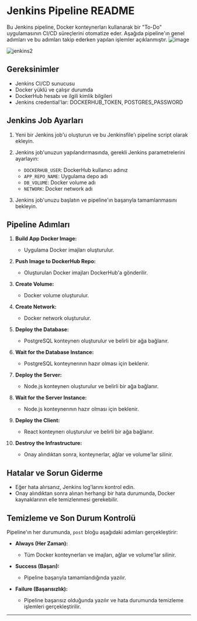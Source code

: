 # Jenkins Pipeline README

Bu Jenkins pipeline, Docker konteynerları kullanarak bir "To-Do" uygulamasının CI/CD süreçlerini otomatize eder. Aşağıda pipeline'ın genel adımları ve bu adımları takip ederken yapılan işlemler açıklanmıştır.
![image](https://github.com/foriinji/My-PERN-DevOps-Projects/assets/154231505/036d26d5-4280-4290-b035-c0f6b74859b5)

![jenkins2](https://github.com/cloudnice/jenkins-deneme/assets/154231505/f9be3be1-1e4a-4b75-9625-5ce48d1ad89d)


## Gereksinimler

- Jenkins CI/CD sunucusu
- Docker yüklü ve çalışır durumda
- DockerHub hesabı ve ilgili kimlik bilgileri
- Jenkins credential'lar: DOCKERHUB_TOKEN, POSTGRES_PASSWORD

## Jenkins Job Ayarları

1. Yeni bir Jenkins job'u oluşturun ve bu Jenkinsfile'ı pipeline script olarak ekleyin.

2. Jenkins job'unuzun yapılandırmasında, gerekli Jenkins parametrelerini ayarlayın:
   - `DOCKERHUB_USER`: DockerHub kullanıcı adınız
   - `APP_REPO_NAME`: Uygulama depo adı
   - `DB_VOLUME`: Docker volume adı
   - `NETWORK`: Docker network adı

3. Jenkins job'unuzu başlatın ve pipeline'ın başarıyla tamamlanmasını bekleyin.

## Pipeline Adımları

1. **Build App Docker Image:**
   - Uygulama Docker imajları oluşturulur.

2. **Push Image to DockerHub Repo:**
   - Oluşturulan Docker imajları DockerHub'a gönderilir.

3. **Create Volume:**
   - Docker volume oluşturulur.

4. **Create Network:**
   - Docker network oluşturulur.

5. **Deploy the Database:**
   - PostgreSQL konteynerı oluşturulur ve belirli bir ağa bağlanır.

6. **Wait for the Database Instance:**
   - PostgreSQL konteynerının hazır olması için beklenir.

7. **Deploy the Server:**
   - Node.js konteynerı oluşturulur ve belirli bir ağa bağlanır.

8. **Wait for the Server Instance:**
   - Node.js konteynerının hazır olması için beklenir.

9. **Deploy the Client:**
   - React konteynerı oluşturulur ve belirli bir ağa bağlanır.

10. **Destroy the Infrastructure:**
    - Onay alındıktan sonra, konteynerlar, ağlar ve volume'lar silinir.

## Hatalar ve Sorun Giderme

- Eğer hata alırsanız, Jenkins log'larını kontrol edin.
- Onay alındıktan sonra alınan herhangi bir hata durumunda, Docker kaynaklarının elle temizlenmesi gerekebilir.

## Temizleme ve Son Durum Kontrolü

Pipeline'ın her durumunda, `post` bloğu aşağıdaki adımları gerçekleştirir:

- **Always (Her Zaman):**
  - Tüm Docker konteynerları ve imajları, ağlar ve volume'lar silinir.
  
- **Success (Başarı):**
  - Pipeline başarıyla tamamlandığında yazılır.
  
- **Failure (Başarısızlık):**
  - Pipeline başarısız olduğunda yazılır ve hata durumunda temizleme işlemleri gerçekleştirilir.

---

